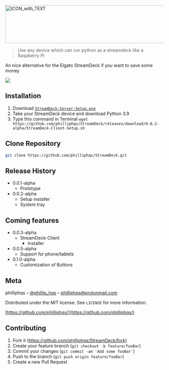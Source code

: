 <img src="https://raw.githubusercontent.com/philliphqs/StreamDeck/main/Project/ICON_with_TEXT_compressed.png" alt="ICON_with_TEXT" width="670" height="120">

> Use any device which can run python as a streamdeck like a Raspberry Pi

An nice alternative for the Elgato StreamDeck if you want to save some money

![](https://media.discordapp.net/attachments/761721971129843712/874049796338483290/unknown.png?width=782&height=440)


## Installation

  1. Download [``StreamDeck-Server-Setup.exe``](https://github.com/philliphqs/)
  2. Take your StreamDeck device and download Python 3.9 
  3. Type this command in Terminal ```wget https://github.com/philliphqs/StreamDeck/releases/download/0.0.2-alpha/StreamDeck-Client-Setup.sh```


## Clone Repository

```sh
git clone https://github.com/philliphqs/StreamDeck.git
```

## Release History

* 0.0.1-alpha
    * Prototype
* 0.0.2-alpha
    * Setup installer
    * System tray

## Coming features
* 0.0.3-alpha
    * StreamDeck-Client
        * Installer
* 0.0.5-alpha
    * Support for phone/tablets
* 0.1.0-alpha
    * Customization of Buttons

## Meta

philliphqs – [@phillip_hqs](https://twitter.com/philliphqs) – [philliphqs@protonmail.com](mailto:philliphqs@protonmail.com)

Distributed under the MIT license. See ``LICENSE`` for more information.

[https://github.com/philliphqs/](https://github.com/philliphqs/)

## Contributing

1. Fork it (<https://github.com/philliphqs/StreamDeck/fork>)
2. Create your feature branch (`git checkout -b feature/fooBar`)
3. Commit your changes (`git commit -am 'Add some fooBar'`)
4. Push to the branch (`git push origin feature/fooBar`)
5. Create a new Pull Request
